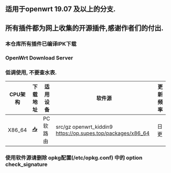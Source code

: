 ## 适用于openwrt 19.07 及以上的分支.
## 所有插件都为网上收集的开源插件,感谢作者们的付出.

### 本仓库所有插件已编译IPK下载

### OpenWrt Download Server
### 低调使用, 不要查水表.

| CPU架构           | 下载地址                                             | 适用设备    | 软件源    | 更新频率    |
|----------------|-----------------------------------------------------|--------------------------------------|-----------|-----------|
| X86_64         | [📥](https://op.supes.top/packages/x86_64/)         |          PC软路由    | src/gz openwrt_kiddin9 https://op.supes.top/packages/x86_64 | 日更  |

### 使用软件源请删除 opkg配置(/etc/opkg.conf) 中的 option check_signature
